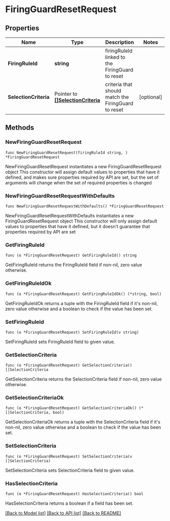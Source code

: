 # FiringGuardResetRequest

## Properties

Name | Type | Description | Notes
------------ | ------------- | ------------- | -------------
**FiringRuleId** | **string** | firingRuleId linked to the FiringGuard to reset | 
**SelectionCriteria** | Pointer to [**[]SelectionCriteria**](SelectionCriteria.md) | criteria that should match the FiringGuard to reset | [optional] 

## Methods

### NewFiringGuardResetRequest

`func NewFiringGuardResetRequest(firingRuleId string, ) *FiringGuardResetRequest`

NewFiringGuardResetRequest instantiates a new FiringGuardResetRequest object
This constructor will assign default values to properties that have it defined,
and makes sure properties required by API are set, but the set of arguments
will change when the set of required properties is changed

### NewFiringGuardResetRequestWithDefaults

`func NewFiringGuardResetRequestWithDefaults() *FiringGuardResetRequest`

NewFiringGuardResetRequestWithDefaults instantiates a new FiringGuardResetRequest object
This constructor will only assign default values to properties that have it defined,
but it doesn't guarantee that properties required by API are set

### GetFiringRuleId

`func (o *FiringGuardResetRequest) GetFiringRuleId() string`

GetFiringRuleId returns the FiringRuleId field if non-nil, zero value otherwise.

### GetFiringRuleIdOk

`func (o *FiringGuardResetRequest) GetFiringRuleIdOk() (*string, bool)`

GetFiringRuleIdOk returns a tuple with the FiringRuleId field if it's non-nil, zero value otherwise
and a boolean to check if the value has been set.

### SetFiringRuleId

`func (o *FiringGuardResetRequest) SetFiringRuleId(v string)`

SetFiringRuleId sets FiringRuleId field to given value.


### GetSelectionCriteria

`func (o *FiringGuardResetRequest) GetSelectionCriteria() []SelectionCriteria`

GetSelectionCriteria returns the SelectionCriteria field if non-nil, zero value otherwise.

### GetSelectionCriteriaOk

`func (o *FiringGuardResetRequest) GetSelectionCriteriaOk() (*[]SelectionCriteria, bool)`

GetSelectionCriteriaOk returns a tuple with the SelectionCriteria field if it's non-nil, zero value otherwise
and a boolean to check if the value has been set.

### SetSelectionCriteria

`func (o *FiringGuardResetRequest) SetSelectionCriteria(v []SelectionCriteria)`

SetSelectionCriteria sets SelectionCriteria field to given value.

### HasSelectionCriteria

`func (o *FiringGuardResetRequest) HasSelectionCriteria() bool`

HasSelectionCriteria returns a boolean if a field has been set.


[[Back to Model list]](../README.md#documentation-for-models) [[Back to API list]](../README.md#documentation-for-api-endpoints) [[Back to README]](../README.md)


